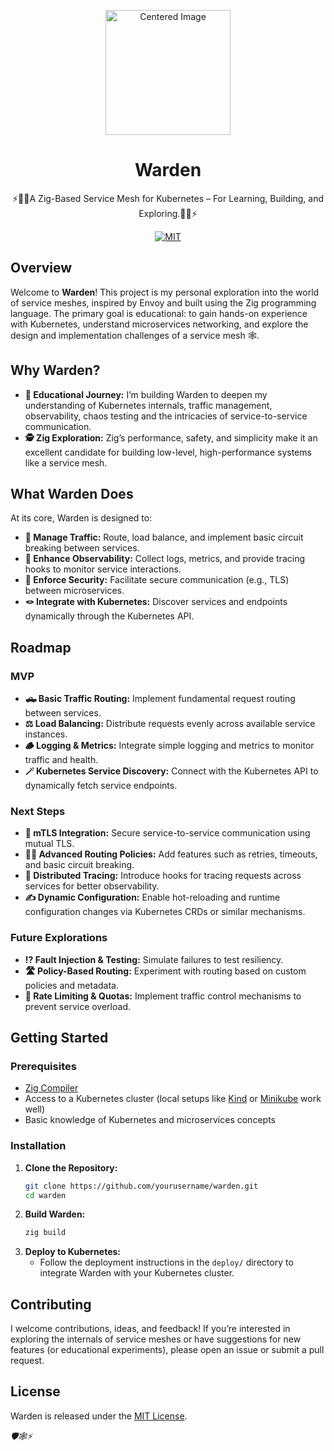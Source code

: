 <p align="center">
  
  <img  width="200" src="https://github.com/user-attachments/assets/7aaac5a9-aa22-4406-8524-0ba4816a2171" alt="Centered Image"/>
  <h1 align="center">Warden</h1>
</p>

<p align="center">
  ⚡👮‍♂️A Zig-Based Service Mesh for Kubernetes – For Learning, Building, and Exploring.👮‍♂️⚡
</p>

<p align="center">

  <!-- <img src="https://github.com/flynnfc/bagginsdb/actions/workflows/build.yml/badge.svg" alt="Build badge"> -->

  <a href="https://github.com/flynnfc/BagginsDB/blob/main/LICENSE.md">
    <img src="https://img.shields.io/badge/license-MIT-blue" alt="MIT" title="MIT License" />
  </a>

</p>

## Overview

Welcome to **Warden**! This project is my personal exploration into the world of service meshes, inspired by Envoy and built using the Zig programming language. The primary goal is educational: to gain hands-on experience with Kubernetes, understand microservices networking, and explore the design and implementation challenges of a service mesh 🕸️.

## Why Warden?

- **📖 Educational Journey:** I’m building Warden to deepen my understanding of Kubernetes internals, traffic management, observability, chaos testing and the intricacies of service-to-service communication.
- **🕵️ Zig Exploration:** Zig’s performance, safety, and simplicity make it an excellent candidate for building low-level, high-performance systems like a service mesh.

## What Warden Does

At its core, Warden is designed to:

- **🚦 Manage Traffic:** Route, load balance, and implement basic circuit breaking between services.
- **👀 Enhance Observability:** Collect logs, metrics, and provide tracing hooks to monitor service interactions.
- **👮 Enforce Security:** Facilitate secure communication (e.g., TLS) between microservices.
- **🪢 Integrate with Kubernetes:** Discover services and endpoints dynamically through the Kubernetes API.

## Roadmap

### **MVP**

- **🛻 Basic Traffic Routing:** Implement fundamental request routing between services.
- **⚖️ Load Balancing:** Distribute requests evenly across available service instances.
- **🪵 Logging & Metrics:** Integrate simple logging and metrics to monitor traffic and health.
- **🪄 Kubernetes Service Discovery:** Connect with the Kubernetes API to dynamically fetch service endpoints.

### **Next Steps**

- **🦜 mTLS Integration:** Secure service-to-service communication using mutual TLS.
- **🧑‍⚖️ Advanced Routing Policies:** Add features such as retries, timeouts, and basic circuit breaking.
- **🧵 Distributed Tracing:** Introduce hooks for tracing requests across services for better observability.
- **✍️ Dynamic Configuration:** Enable hot-reloading and runtime configuration changes via Kubernetes CRDs or similar mechanisms.

### **Future Explorations**

- **⁉️ Fault Injection & Testing:** Simulate failures to test resiliency.
- **🛣️ Policy-Based Routing:** Experiment with routing based on custom policies and metadata.
- **🐢 Rate Limiting & Quotas:** Implement traffic control mechanisms to prevent service overload.

## Getting Started

### Prerequisites

- [Zig Compiler](https://ziglang.org/)
- Access to a Kubernetes cluster (local setups like [Kind](https://kind.sigs.k8s.io/) or [Minikube](https://minikube.sigs.k8s.io/) work well)
- Basic knowledge of Kubernetes and microservices concepts

### Installation

1. **Clone the Repository:**
   ```bash
   git clone https://github.com/yourusername/warden.git
   cd warden
   ```
2. **Build Warden:**
   ```bash
   zig build
   ```
3. **Deploy to Kubernetes:**
   - Follow the deployment instructions in the `deploy/` directory to integrate Warden with your Kubernetes cluster.


## Contributing

I welcome contributions, ideas, and feedback! If you’re interested in exploring the internals of service meshes or have suggestions for new features (or educational experiments), please open an issue or submit a pull request.


## License

Warden is released under the [MIT License](LICENSE).



_🛡️🕸️⚡_

